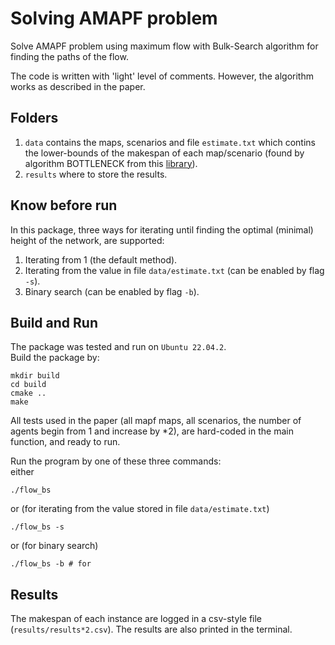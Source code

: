 # Solving AMAPF problem


Solve AMAPF problem using maximum flow with Bulk-Search algorithm for finding the paths of the flow.

The code is written with 'light' level of comments. However, the algorithm works as described in the paper.

## Folders
1. `data` contains the maps, scenarios and file `estimate.txt` which contins the lower-bounds of the makespan of each map/scenario (found by algorithm BOTTLENECK from this [library](https://github.com/Kei18/tswap/blob/master/unlabeled_mapf/src/flow_network.cpp)).
2. `results` where to store the results.

## Know before run
In this package, three ways for iterating until finding the optimal (minimal) height of the network, are supported:
1. Iterating from 1 (the default method).
2. Iterating from the value in file `data/estimate.txt` (can be enabled by flag `-s`).
3. Binary search (can be enabled by flag `-b`).

## Build and Run
The package was tested and run on `Ubuntu 22.04.2`.\
Build the package by:
```
mkdir build
cd build
cmake ..
make
```

All tests used in the paper (all mapf maps, all scenarios, the number of agents begin from 1 and increase by *2), are hard-coded in the main function, and ready to run.

Run the program by one of these three commands:\
either
```
./flow_bs 
```
or (for iterating from the value stored in file `data/estimate.txt`)
```
./flow_bs -s
```
or (for binary search)
```
./flow_bs -b # for 
```

## Results
The makespan of each instance are logged in a csv-style file (`results/results*2.csv`). The results are also printed in the terminal.